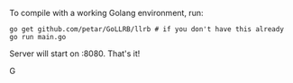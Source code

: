 To compile with a working Golang environment, run:
```
go get github.com/petar/GoLLRB/llrb # if you don't have this already
go run main.go
```
Server will start on :8080. That's it!

G
